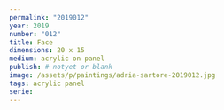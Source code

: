 ```yaml
---
permalink: "2019012"
year: 2019
number: "012"
title: Face
dimensions: 20 x 15
medium: acrylic on panel
publish: # notyet or blank
image: /assets/p/paintings/adria-sartore-2019012.jpg
tags: acrylic panel
serie:
---
```

